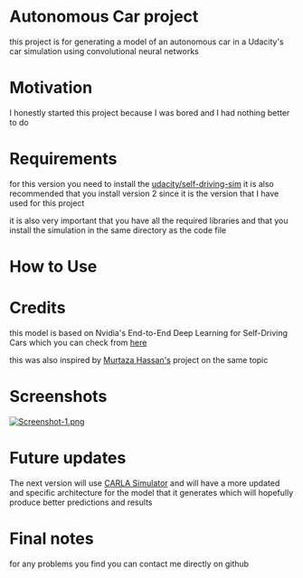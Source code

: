 # Autonomous Car project


this project is for generating a model of an autonomous car in a Udacity's car simulation using convolutional neural networks


# Motivation

I honestly started this project because I was bored and I had nothing better to do

# Requirements

for this version you need to install the [udacity/self-driving-sim](https://github.com/udacity/self-driving-car-sim) it is also recommended that you install version 2 since it is the version that I have used for this project

it is also very important that you have all the required libraries and that you install the simulation in the same directory as the code file

# How to Use

# Credits

this model is based on Nvidia's End-to-End Deep Learning for Self-Driving Cars which you can check from [here](https://developer.nvidia.com/blog/deep-learning-self-driving-cars/)

this was also inspired by [Murtaza Hassan's](https://github.com/murtazahassan) project on the same topic

# Screenshots
[![Screenshot-1.png](https://i.postimg.cc/C5CBnQX6/Screenshot-3.png)](https://postimg.cc/sGXDtwVp)

# Future updates

The next version will use [CARLA Simulator](https://carla.org/) and will have a more updated and specific architecture for the model that it generates which will hopefully produce better predictions and results

# Final notes

for any problems you find you can contact me directly on github
